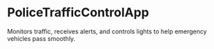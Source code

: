 # PoliceTrafficControlApp
Monitors traffic, receives alerts, and controls lights to help emergency vehicles pass smoothly.

